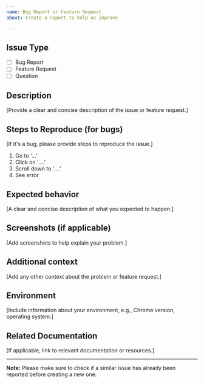 ```yaml
---
name: Bug Report or Feature Request
about: Create a report to help us improve

---
```


## Issue Type

- [ ] Bug Report
- [ ] Feature Request
- [ ] Question

## Description
[Provide a clear and concise description of the issue or feature request.]

## Steps to Reproduce (for bugs)
[If it's a bug, please provide steps to reproduce the issue.]

1. Go to '...'
2. Click on '....'
3. Scroll down to '....'
4. See error

## Expected behavior
[A clear and concise description of what you expected to happen.]

## Screenshots (if applicable)
[Add screenshots to help explain your problem.]

## Additional context
[Add any other context about the problem or feature request.]

## Environment
[Include information about your environment, e.g., Chrome version, operating system.]

## Related Documentation
[If applicable, link to relevant documentation or resources.]

---

**Note:** Please make sure to check if a similar issue has already been reported before creating a new one.
